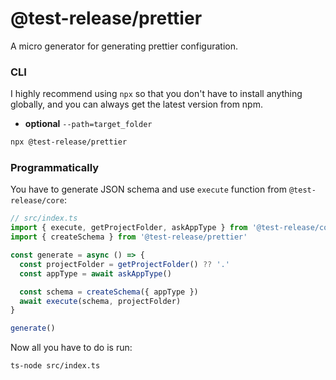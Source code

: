 # @test-release/prettier

A micro generator for generating prettier configuration.

### CLI

I highly recommend using `npx` so that you don't have to install anything globally, and you can always get the latest version from npm.

- **optional** `--path=target_folder`

```bash
npx @test-release/prettier
```

### Programmatically

You have to generate JSON schema and use `execute` function from `@test-release/core`:

```ts
// src/index.ts
import { execute, getProjectFolder, askAppType } from '@test-release/core'
import { createSchema } from '@test-release/prettier'

const generate = async () => {
  const projectFolder = getProjectFolder() ?? '.'
  const appType = await askAppType()

  const schema = createSchema({ appType })
  await execute(schema, projectFolder)
}

generate()
```

Now all you have to do is run:

```
ts-node src/index.ts
```
